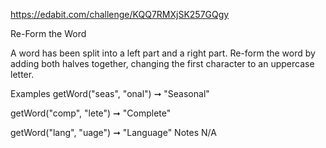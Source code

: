 https://edabit.com/challenge/KQQ7RMXjSK257GQgy

Re-Form the Word

A word has been split into a left part and a right part. Re-form the word by adding both halves together, changing the first character to an uppercase letter.

Examples
getWord("seas", "onal") ➞ "Seasonal"

getWord("comp", "lete") ➞ "Complete"

getWord("lang", "uage") ➞ "Language"
Notes
N/A
